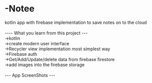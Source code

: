 # -Notee
kotlin app with firebase implementation to save notes on to the cloud <br/>
<br/>
---- What you learn from this project --- <br/>
->kotlin <br/>
->create modern user interface <br/>
->Recycler view implementation most simplest way <br/>
->Firebase auth <br/>
->Get/Add/Update/delete data from firebase firestore <br/>
->add images into the firebase storage <br/>
 <br/>
--- App ScreenShots --- <br/>

